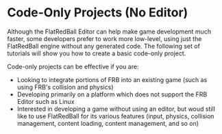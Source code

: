 # Code-Only Projects (No Editor)

Although the FlatRedBall Editor can help make game development much faster, some developers prefer to work more low-level, using just the FlatRedBall engine without any generated code. The following set of tutorials will show you how to create a basic code-only project.

Code-only projects can be effective if you are:

* Looking to integrate portions of FRB into an existing game (such as using FRB's collision and physics)
* Developing primarily on a platform which does not support the FRB Editor such as Linux
* Interested in developing a game without using an editor, but woud still like to use FlatRedBall for its various features (input, physics, collision management, content loading, content management, and so on)

